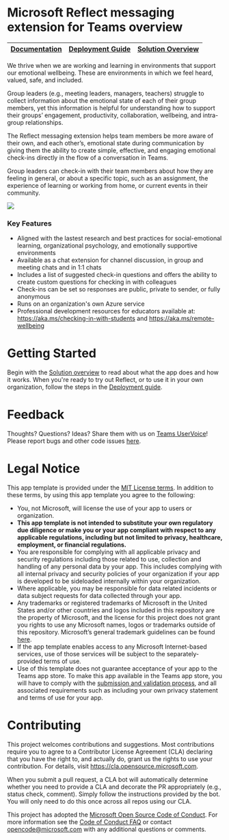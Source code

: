 # Microsoft Reflect messaging extension for Teams overview

| [Documentation](https://github.com/OfficeDev/Microsoft-Teams-App-Reflect/wiki) | [Deployment Guide](https://github.com/OfficeDev/Microsoft-Teams-App-Reflect/wiki/Reflect-Deployment-Guide) | [Solution Overview](https://github.com/OfficeDev/Microsoft-Teams-App-Reflect/wiki/Solution-Overview) |
| ----------- | ----------- | ----------- |

We thrive when we are working and learning in environments that support our emotional wellbeing. These are environments in which we feel heard, valued, safe, and included.

Group leaders (e.g., meeting leaders, managers, teachers) struggle to collect information about the emotional state of each of their group members, yet this information is helpful for understanding how to support their groups’ engagement, productivity, collaboration, wellbeing, and intra-group relationships.

The Reflect messaging extension helps team members be more aware of their own, and each other’s, emotional state during communication by giving them the ability to create simple, effective, and engaging emotional check-ins directly in the flow of a conversation in Teams. 

Group leaders can check-in with their team members about how they are feeling in general, or about a specific topic, such as an assignment, the experience of learning or working from home, or current events in their community.

![](https://github.com/OfficeDev/Microsoft-Teams-App-Reflect/blob/main/Responding%20to%20a%20reflect%20poll%20method%201.png)

### Key Features ###
- Aligned with the lastest research and best practices for social-emotional learning, organizational psychology, and emotionally supportive environments
- Available as a chat extension for channel discussion, in group and meeting chats and in 1:1 chats
- Includes a list of suggested check-in questions and offers the ability to create custom questions for checking in with colleagues
- Check-ins can be set so responses are public, private to sender, or fully anonymous  
- Runs on an organization's own Azure service
- Professional development resources for educators available at: https://aka.ms/checking-in-with-students and https://aka.ms/remote-wellbeing

# Getting Started #
Begin with the [Solution overview](https://github.com/OfficeDev/Microsoft-Teams-App-Reflect/wiki/Solution-Overview) to read about what the app does and how it works.
When you're ready to try out Reflect, or to use it in your own organization, follow the steps in the [Deployment guide](https://github.com/OfficeDev/Microsoft-Teams-App-Reflect/wiki/Reflect-Deployment-Guide).

# Feedback #
Thoughts? Questions? Ideas? Share them with us on [Teams UserVoice](https://microsoftteams.uservoice.com/forums/555103-public)!
Please report bugs and other code issues [here](https://github.com/OfficeDev/Microsoft-Teams-App-Reflect/issues/new).

# Legal Notice #
This app template is provided under the [MIT License terms](https://github.com/OfficeDev/Microsoft-Teams-App-Reflect/blob/main/LICENSE).  In addition to these terms, by using this app template you agree to the following:
- You, not Microsoft, will license the use of your app to users or organization. 
- **This app template is not intended to substitute your own regulatory due diligence or make you or your app compliant with respect to any applicable regulations, including but not limited to privacy, healthcare, employment, or financial regulations.**
- You are responsible for complying with all applicable privacy and security regulations including those related to use, collection and handling of any personal data by your app.  This includes complying with all internal privacy and security policies of your organization if your app is developed to be sideloaded internally within your organization. 
- Where applicable, you may be responsible for data related incidents or data subject requests for data collected through your app.
- Any trademarks or registered trademarks of Microsoft in the United States and/or other countries and logos included in this repository are the property of Microsoft, and the license for this project does not grant you rights to use any Microsoft names, logos or trademarks outside of this repository.  Microsoft’s general trademark guidelines can be found [here](https://www.microsoft.com/en-us/legal/intellectualproperty/trademarks/usage/general).
- If the app template enables access to any Microsoft Internet-based services, use of those services will be subject to the separately-provided terms of use.
- Use of this template does not guarantee acceptance of your app to the Teams app store.  To make this app available in the Teams app store, you will have to comply with the [submission and validation process](https://docs.microsoft.com/en-us/microsoftteams/platform/concepts/deploy-and-publish/appsource/publish), and all associated requirements such as including your own privacy statement and terms of use for your app.

# Contributing #

This project welcomes contributions and suggestions.  Most contributions require you to agree to a Contributor License Agreement (CLA) declaring that you have the right to, and actually do, grant us the rights to use your contribution. For details, visit https://cla.opensource.microsoft.com.

When you submit a pull request, a CLA bot will automatically determine whether you need to provide
a CLA and decorate the PR appropriately (e.g., status check, comment). Simply follow the instructions
provided by the bot. You will only need to do this once across all repos using our CLA.

This project has adopted the [Microsoft Open Source Code of Conduct](https://opensource.microsoft.com/codeofconduct/).
For more information see the [Code of Conduct FAQ](https://opensource.microsoft.com/codeofconduct/faq/) or
contact [opencode@microsoft.com](mailto:opencode@microsoft.com) with any additional questions or comments.
